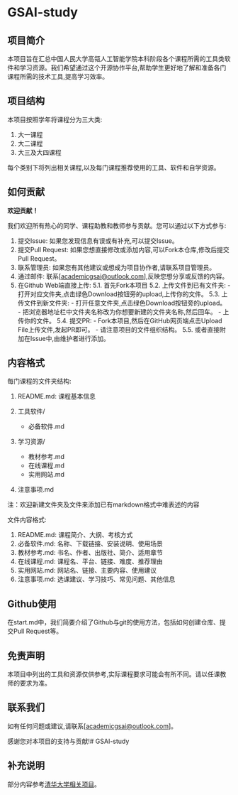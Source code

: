 
# GSAI-study

## 项目简介

本项目旨在汇总中国人民大学高瓴人工智能学院本科阶段各个课程所需的工具类软件和学习资源。我们希望通过这个开源协作平台,帮助学生更好地了解和准备各门课程所需的技术工具,提高学习效率。

## 项目结构

本项目按照学年将课程分为三大类:

1. 大一课程
2. 大二课程
3. 大三及大四课程

每个类别下将列出相关课程,以及每门课程推荐使用的工具、软件和自学资源。

## 如何贡献

**欢迎贡献！**

我们欢迎所有热心的同学、课程助教和教师参与贡献。您可以通过以下方式参与:

1. 提交Issue: 如果您发现信息有误或有补充,可以提交Issue。
2. 提交Pull Request: 如果您想直接修改或添加内容,可以Fork本仓库,修改后提交Pull Request。
3. 联系管理员: 如果您有其他建议或想成为项目协作者,请联系项目管理员。
4. 通过邮件: 联系[academicgsai@outlook.com],反映您想分享或反馈的内容。
5. 在Github Web端直接上传:
   5.1. 首先Fork本项目
   5.2. 上传文件到已有文件夹:
        - 打开对应文件夹,点击绿色Download按钮旁的upload,上传你的文件。
   5.3. 上传文件到新文件夹:
        - 打开任意文件夹,点击绿色Download按钮旁的upload。
        - 把浏览器地址栏中文件夹名称改为你想要新建的文件夹名称,然后回车。
        - 上传你的文件。
   5.4. 提交PR:
        - Fork本项目,然后在GitHub网页端点击Upload File上传文件,发起PR即可。
        - 请注意项目的文件组织结构。
   5.5. 或者直接附加在Issue中,由维护者进行添加。

## 内容格式

每门课程的文件夹结构:

1. README.md: 课程基本信息
2. 工具软件/
   - 必备软件.md
3. 学习资源/
   - 教材参考.md
   - 在线课程.md
   - 实用网站.md
  
4. 注意事项.md


注：欢迎新建文件夹及文件来添加已有markdown格式中难表述的内容



文件内容格式:

1. README.md: 课程简介、大纲、考核方式
2. 必备软件.md: 名称、下载链接、安装说明、使用场景
3. 教材参考.md: 书名、作者、出版社、简介、适用章节
4. 在线课程.md: 课程名、平台、链接、难度、推荐理由
5. 实用网站.md: 网站名、链接、主要内容、使用建议
6. 注意事项.md: 选课建议、学习技巧、常见问题、其他信息




## Github使用

在start.md中，我们简要介绍了Github与git的使用方法，包括如何创建仓库、提交Pull Request等。

## 免责声明

本项目中列出的工具和资源仅供参考,实际课程要求可能会有所不同。请以任课教师的要求为准。

## 联系我们

如有任何问题或建议,请联系[academicgsai@outlook.com]。

感谢您对本项目的支持与贡献!# GSAI-study

## 补充说明
部分内容参考[清华大学相关项目](https://github.com/Salensoft/thu-cst-cracker)。
